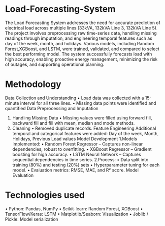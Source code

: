 # Load-Forecasting-System
The Load Forecasting System addresses the need for accurate prediction of 
electrical load across multiple lines (33kVA, 132kVA Line 3, 132kVA Line 5). 
The project involves preprocessing raw time-series data, handling missing readings through imputation, and engineering temporal features such as day of the week, month, and holidays.
Various models, including Random Forest,XGBoost, and LSTM, were trained, validated, and compared to select the best performing model. 
The system successfully forecasts load with high accuracy, enabling proactive energy management, minimizing the risk of outages, and supporting operational planning.

# Methodology
Data Collection and Understanding
• Load data was collected with a 15-minute interval for all three 
lines.
• Missing data points were identified and quantified
Data Preprocessing and Imputation
1. Handling Missing Data
• Missing values were filled using forward fill, backward fill and fill with mean, median and mode methods.
2. Cleaning
• Removed duplicate records.
Feature Engineering
 Additional temporal and categorical features were added: Day of the week, Month, Holidays, Previous Load values
Model Development
 1.Models Implemented:
• Random Forest Regressor – Captures non-linear dependencies, 
robust to overfitting.
• XGBoost Regressor – Gradient boosting for high accuracy.
• LSTM Neural Network – Captures sequential dependencies in time 
series.
2.Process:
• Data split into training (80%) and testing (20%) sets
• Hyperparameter tuning for each model.
• Evaluation metrics: RMSE, MAE, and R² score.
Model Evaluation
# Technologies used
• Python: Pandas, NumPy
• Scikit-learn: Random Forest, XGBoost
• TensorFlow/Keras: LSTM
• Matplotlib/Seaborn: Visualization
• Joblib / Pickle: Model serialization
